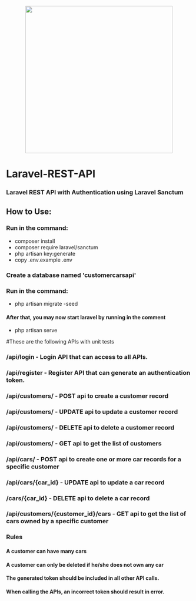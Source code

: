 <p align="center"><a href="https://laravel.com" target="_blank"><img src="https://raw.githubusercontent.com/laravel/art/master/logo-lockup/5%20SVG/2%20CMYK/1%20Full%20Color/laravel-logolockup-cmyk-red.svg" width="400"></a></p>

# Laravel-REST-API

### Laravel REST API with Authentication using Laravel Sanctum
 
##  How to Use:

### Run in the command:
- composer install
- composer require laravel/sanctum
- php artisan key:generate
- copy .env.example .env


### Create a database named 'customercarsapi'

### Run in the command:
- php artisan migrate -seed

#### After that, you may now start laravel by running in the comment
- php artisan serve


#These are the following APIs with unit tests

### /api/login - Login API that can access to all APIs. 
### /api/register - Register API that can generate an authentication token. 
### /api/customers/ - POST api to create a customer record
### /api/customers/ - UPDATE api to update a customer record
### /api/customers/ - DELETE api to delete a customer record
### /api/customers/ - GET api to get the list of customers
### /api/cars/ - POST api to create one or more car records for a specific customer
### /api/cars/{car_id} - UPDATE api to update a car record
### /cars/{car_id} - DELETE api to delete a car record
### /api/customers/{customer_id}/cars - GET api to get the list of cars owned by a specific customer

### Rules
#### A customer can have many cars
#### A customer can only be deleted if he/she does not own any car
#### The generated token should be included in all other API calls.
#### When calling the APIs, an incorrect token should result in error.
